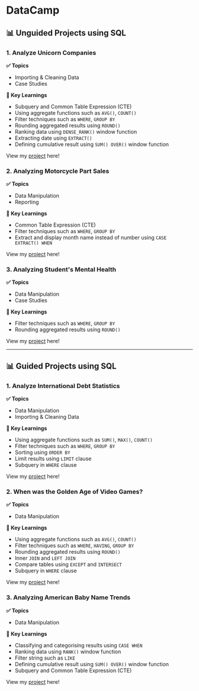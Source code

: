 # DataCamp
## 📊 Unguided Projects using SQL

### 1. Analyze Unicorn Companies

**✅ Topics**
- Importing & Cleaning Data
- Case Studies

**🔑 Key Learnings**
- Subquery and Common Table Expression (CTE)
- Using aggregate functions such as `AVG()`, `COUNT()`
- Filter techniques such as `WHERE`, `GROUP BY`
- Rounding aggregated results using `ROUND()`
- Ranking data using `DENSE_RANK()` window function
- Extracting date using `EXTRACT()`
- Defining cumulative result using `SUM() OVER()` window function 

View my [project](https://github.com/serdarsahbudak/DataCamp-Projects/blob/main/Analyzing%20Unicorn%20Companies/Analyze%20Unicorn%20Companies.ipynb) here!

### 2. Analyzing Motorcycle Part Sales

**✅ Topics**
- Data Manipulation
- Reporting

**🔑 Key Learnings**
- Common Table Expression (CTE)
- Filter techniques such as `WHERE`, `GROUP BY`
- Extract and display month name instead of number using `CASE EXTRACT() WHEN`

View my [project](https://github.com/serdarsahbudak/DataCamp-Projects/blob/main/Analyzing%20Motorcycle%20Part%20Sales/Analyzing%20Motorcycle%20Part%20Sales.ipynb) here!

### 3. Analyzing Student's Mental Health

**✅ Topics**
- Data Manipulation
- Case Studies

**🔑 Key Learnings**
- Filter techniques such as `WHERE`, `GROUP BY`
- Rounding aggregated results using `ROUND()`

View my [project](https://github.com/serdarsahbudak/DataCamp-Projects/blob/main/Analyzing%20Student's%20Mental%20Health/Analyzing%20Student's%20Mental%20Health.ipynb) here!


***

## 📊 Guided Projects using SQL

### 1. Analyze International Debt Statistics

**✅ Topics**
- Data Manipulation
- Importing & Cleaning Data

**🔑 Key Learnings**
- Using aggregate functions such as `SUM()`, `MAX()`, `COUNT()`
- Filter techniques such as `WHERE`, `GROUP BY`
- Sorting using `ORDER BY`
- Limit results using `LIMIT` clause
- Subquery in `WHERE` clause

View my [project](https://github.com/serdarsahbudak/DataCamp-Projects/blob/main/Analyze-International-Debt-Statistics/Analyze%20International%20Debt%20Statistics.ipynb) here!

### 2. When was the Golden Age of Video Games?

**✅ Topics**
- Data Manipulation

**🔑 Key Learnings**
- Using aggregate functions such as `AVG()`, `COUNT()`
- Filter techniques such as `WHERE`, `HAVING`, `GROUP BY`
- Rounding aggregated results using `ROUND()`
- Inner `JOIN` and `LEFT JOIN`
- Compare tables using `EXCEPT` and `INTERSECT`
- Subquery in `WHERE` clause


View my [project](https://github.com/serdarsahbudak/DataCamp-Projects/blob/main/When%20was%20the%20Golden%20Age%20of%20Video%20Games/When%20Was%20the%20Golden%20Age%20of%20Video%20Games.ipynb) here!

### 3. Analyzing American Baby Name Trends

**✅ Topics**
- Data Manipulation

**🔑 Key Learnings**
- Classifying and categorising results using `CASE WHEN`
- Ranking data using `RANK()` window function
- Filter string such as `LIKE`
- Defining cumulative result using `SUM() OVER()` window function 
- Subquery and Common Table Expression (CTE)


View my [project](https://github.com/serdarsahbudak/DataCamp-Projects/blob/main/Analyzing%20American%20Baby%20Name%20Trends/Analyzing%20American%20Baby%20Name%20Trends.ipynb) here!
